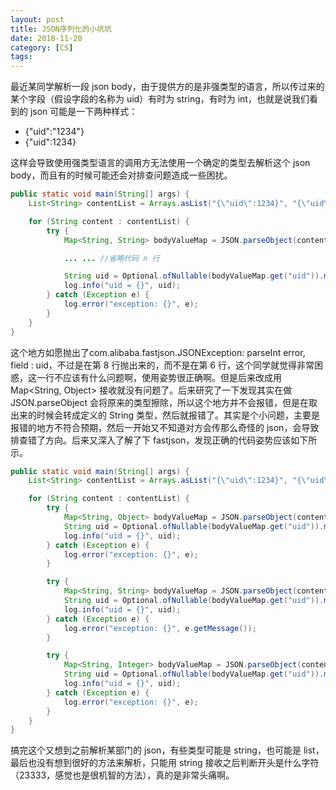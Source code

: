 ```yaml
---
layout: post
title: JSON序列化的小坑坑
date: 2018-11-20
category: [CS]
tags: 
---
```


最近某同学解析一段 json body，由于提供方的是非强类型的语言，所以传过来的某个字段（假设字段的名称为 uid）有时为 string，有时为 int，也就是说我们看到的 json 可能是一下两种样式：

-    {"uid":"1234"}
-    {"uid":1234}

这样会导致使用强类型语言的调用方无法使用一个确定的类型去解析这个 json body，而且有的时候可能还会对排查问题造成一些困扰。

``` java
public static void main(String[] args) {
    List<String> contentList = Arrays.asList("{\"uid\":1234}", "{\"uid\":\"5678\"}");

    for (String content : contentList) {
        try {
            Map<String, String> bodyValueMap = JSON.parseObject(content, Map.class);

            ... ... //省略代码 n 行

            String uid = Optional.ofNullable(bodyValueMap.get("uid")).map(String::valueOf).orElse("0");
            log.info("uid = {}", uid);
        } catch (Exception e) {
            log.error("exception: {}", e);
        }
    }
}
```


这个地方如愿抛出了com.alibaba.fastjson.JSONException: parseInt error, field : uid，不过是在第 8 行抛出来的，而不是在第 6 行，这个同学就觉得非常困惑，这一行不应该有什么问题啊，使用姿势很正确啊。但是后来改成用 Map<String, Object> 接收就没有问题了。后来研究了一下发现其实在做 JSON.parseObject 会将原来的类型擦除，所以这个地方并不会报错，但是在取出来的时候会转成定义的 String 类型，然后就报错了。其实是个小问题，主要是报错的地方不符合预期，然后一开始又不知道对方会传那么奇怪的 json，会导致排查错了方向。后来又深入了解了下 fastjson，发现正确的代码姿势应该如下所示。
<!--more-->

``` java
public static void main(String[] args) {
    List<String> contentList = Arrays.asList("{\"uid\":1234}", "{\"uid\":\"5678\"}");

    for (String content : contentList) {
        try {
            Map<String, Object> bodyValueMap = JSON.parseObject(content, Map.class);
            String uid = Optional.ofNullable(bodyValueMap.get("uid")).map(String::valueOf).orElse("0");
            log.info("uid = {}", uid);
        } catch (Exception e) {
            log.error("exception: {}", e);
        }

        try {
            Map<String, String> bodyValueMap = JSON.parseObject(content, new TypeReference<Map<String, String>>() {});
            String uid = Optional.ofNullable(bodyValueMap.get("uid")).map(String::valueOf).orElse("0");
            log.info("uid = {}", uid);
        } catch (Exception e) {
            log.error("exception: {}", e.getMessage());
        }

        try {
            Map<String, Integer> bodyValueMap = JSON.parseObject(content, new TypeReference<Map<String, Integer>>() {});
            String uid = Optional.ofNullable(bodyValueMap.get("uid")).map(String::valueOf).orElse("0");
            log.info("uid = {}", uid);
        } catch (Exception e) {
            log.error("exception: {}", e);
        }
    }
}
```

搞完这个又想到之前解析某部门的 json，有些类型可能是 string，也可能是 list，最后也没有想到很好的方法来解析，只能用 string 接收之后判断开头是什么字符（23333，感觉也是很机智的方法），真的是非常头痛啊。

